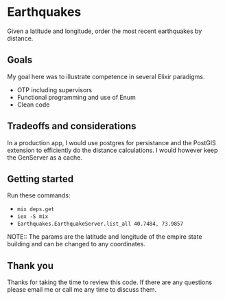 # Earthquakes

Given a latitude and longitude, order the most recent earthquakes by distance.

## Goals

My goal here was to illustrate competence in several Elixir paradigms.

* OTP including supervisors
* Functional programming and use of Enum
* Clean code

## Tradeoffs and considerations

In a production app, I would use postgres for persistance and the PostGIS extension to efficiently do the distance calculations. I would however keep the GenServer as a cache.

## Getting started

Run these commands:

* `mix deps.get`
* `iex -S mix`
* `Earthquakes.EarthquakeServer.list_all 40.7484, 73.9857`

NOTE:: The params are the latitude and longitude of the empire state building and can be changed to any coordinates.

## Thank you

Thanks for taking the time to review this code. If there are any questions please email me or call me any time to discuss them.
